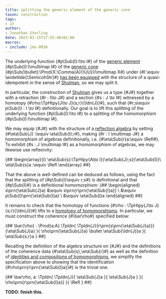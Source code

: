 ```yaml
---
title: splitting the generic element of the generic cone
taxon: construction
tags:
- uf
author:
- Jonathan Sterling
date: 2023-03-15T17:55:48+01:00
macros:
- include: jms-0036
---
```


The underlying function {#p\Sub{I}:I\to I#} of the [generic element](jms-0041) {#p\Sub{I}:I\multimap I#} of the [generic cone](jms-0041) {#p\Sub{\bullet}:\Prod{X:\Comma{A}{\UU}}I\multimap X#} under {#I \equiv \widetilde{\SemicohStr}#} [has been equipped](jms-0042) with the structure of a quasi-idempotent in the sense of [Shulman](shulman-2016), so we may split it.

In particular, the construction of [Shulman](shulman-2016) gives us a type {#J#} together with a retraction {#r : I\to J#} and a section {#s : J \to I#} witnessed by a homotopy {#\rho:\TpHtpy{J\to J}{s;r}{\Idn{J}}#}, such that {#r;s\equiv p\Sub{I} : I \to I#} definitionally. Our goal is to lift this splitting of the underlying function {#p\Sub{I}:I\to I#} to a splitting of the homomorphism {#p\Sub{I}:I\multimap I#}.

We may equip {#J#} with the structure of a [reflection algebra](jms-003O) by setting {#\eta\Sub{J} :\equiv \eta\Sub{I};r#}, making {#r : I \multimap J#} a homomorphism of algebras definitionally, i.e. {#\eta\Sub{r}a:\equiv \Refl#}. To exhibit {#s : J \multimap I#} as a homomorphism of algebras, we may likewise use reflexivity:

{##
  \begin{array}{l}
    \eta\Sub{s}:\TpHtpy{A\to I}{\eta\Sub{J};s}{\eta\Sub{I}}\\
    \eta\Sub{s}a :\equiv \Refl
  \end{array}
##}

That the above is well-defined can be deduced as follows, using the fact that the splitting of {#p\Sub{I}\equiv r;s#} is definitional and that {#p\Sub{I}#} is a definitional homomorphism:
{##
  \begin{aligned}
    s\prn{\eta\Sub{J}a} &\equiv s\prn{r\prn{\eta\Sub{I}a}}
    \\
    &\equiv p\Sub{I}\prn{\eta\Sub{I}a}
    \\
    &\equiv \eta\Sub{I}a
  \end{aligned}
##}


It remains to check that the homotopy of functions {#\rho : \TpHtpy{J\to J}{s;r}{\Idn{J}}#} lifts to a [homotopy of homomorphisms](jms-003X). In particular, we must construct the coherence {#\bar\rho#} specified below:

{##
  \bar{\rho} : 
  \Prod{a:A}
  \TpIdn{
    \TpIdn{J}{r\prn{s\prn{\eta\Sub{J}a}}}{\eta\Sub{J}a}
  }{
    \rho\prn{\eta\Sub{J}a} \bullet \eta\Sub{\Idn{J}}a 
  }{
    \eta\Sub{s;r}a
  }
##}

Recalling the definition of the algebra structure on {#J#} and the definitions of the coherence data {#\eta\Sub{s},\eta\Sub{r}#} as well as the definition of [identities and compositions of homomorphisms](jms-0043), we simplify the specification above to showing that the identification {#\rho\prn{r\prn{\eta\Sub{I}a}}#} is the trivial one.

{##
  \bar\rho\, a:
  \TpIdn{
    \TpIdn{J}{
      \eta\Sub{J}a
    }{
      \eta\Sub{J}a
    }
  }{
    \rho\prn{r\prn{\eta\Sub{I}a}} 
  }{
    \Refl
  }
##}

**TODO: finish this.**
